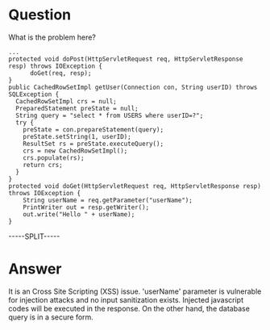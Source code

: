 # Question
 
What is the problem here?
 
```
...
protected void doPost(HttpServletRequest req, HttpServletResponse resp) throws IOException {
      doGet(req, resp); 
}
public CachedRowSetImpl getUser(Connection con, String userID) throws SQLException {
  CachedRowSetImpl crs = null;
  PreparedStatement preState = null;
  String query = "select * from USERS where userID=?";
  try {
    preState = con.prepareStatement(query);
    preState.setString(1, userID);
    ResultSet rs = preState.executeQuery();
    crs = new CachedRowSetImpl();
    crs.populate(rs);
    return crs;
  }
}
protected void doGet(HttpServletRequest req, HttpServletResponse resp) throws IOException {
    String userName = req.getParameter("userName");
    PrintWriter out = resp.getWriter();
    out.write("Hello " + userName);
}
```
 
-----SPLIT-----
 
# Answer

It is an Cross Site Scripting (XSS) issue. 'userName' parameter is vulnerable for injection attacks and no input sanitization exists. Injected javascript codes will be executed in the response. On the other hand, the database query is in a secure form.